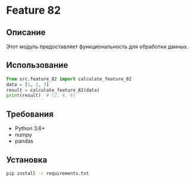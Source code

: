 # Feature 82
## Описание
Этот модуль предоставляет функциональность для обработки данных.
## Использование
```python
from src.feature_82 import calculate_feature_82
data = [1, 2, 3]
result = calculate_feature_82(data)
print(result)  # [2, 4, 6]
```
## Требования
- Python 3.6+
- numpy
- pandas
## Установка
```bash
pip install -r requirements.txt
```